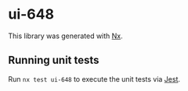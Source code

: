 # ui-648

This library was generated with [Nx](https://nx.dev).

## Running unit tests

Run `nx test ui-648` to execute the unit tests via [Jest](https://jestjs.io).
